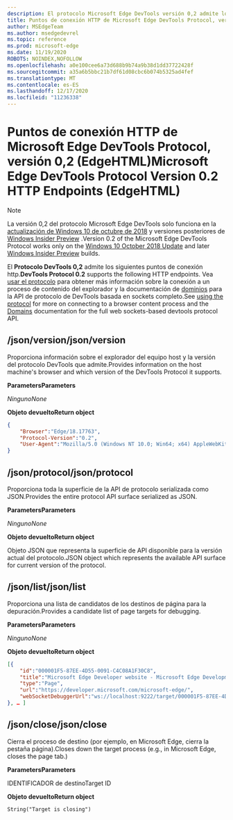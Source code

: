 ```yaml
---
description: El protocolo Microsoft Edge DevTools versión 0,2 admite los siguientes puntos de conexión HTTP.
title: Puntos de conexión HTTP de Microsoft Edge DevTools Protocol, versión 0,2 (EdgeHTML)
author: MSEdgeTeam
ms.author: msedgedevrel
ms.topic: reference
ms.prod: microsoft-edge
ms.date: 11/19/2020
ROBOTS: NOINDEX,NOFOLLOW
ms.openlocfilehash: a0e100cee6a73d688b9b74a9b38d1dd37722428f
ms.sourcegitcommit: a35a6b5bbc21b7df61d08cbc6b074b5325ad4fef
ms.translationtype: MT
ms.contentlocale: es-ES
ms.lasthandoff: 12/17/2020
ms.locfileid: "11236338"
---
```

# <span data-ttu-id="39edb-103">Puntos de conexión HTTP de Microsoft Edge DevTools Protocol, versión 0,2 (EdgeHTML)</span><span class="sxs-lookup"><span data-stu-id="39edb-103">Microsoft Edge DevTools Protocol Version 0.2 HTTP Endpoints (EdgeHTML)</span></span>  

> [!NOTE]
> <span data-ttu-id="39edb-104">La versión 0,2 del protocolo Microsoft Edge DevTools solo funciona en la [actualización de Windows 10 de octubre de 2018]() y versiones posteriores de [Windows Insider Preview](https://insider.windows.com/en-us/getting-started/) .</span><span class="sxs-lookup"><span data-stu-id="39edb-104">Version 0.2 of the Microsoft Edge DevTools Protocol works only on the [Windows 10 October 2018 Update]() and later [Windows Insider Preview](https://insider.windows.com/en-us/getting-started/) builds.</span></span>

<span data-ttu-id="39edb-105">El **Protocolo DevTools 0,2** admite los siguientes puntos de conexión http.</span><span class="sxs-lookup"><span data-stu-id="39edb-105">**DevTools Protocol 0.2** supports the following HTTP endpoints.</span></span> <span data-ttu-id="39edb-106">Vea [usar el protocolo](../index.md#using-the-protocol) para obtener más información sobre la conexión a un proceso de contenido del explorador y la documentación de [dominios](domains/index.md) para la API de protocolo de DevTools basada en sockets completo.</span><span class="sxs-lookup"><span data-stu-id="39edb-106">See [using the protocol](../index.md#using-the-protocol) for more on connecting to a browser content process and the [Domains](domains/index.md) documentation for the full web sockets-based devtools protocol API.</span></span>

## <span data-ttu-id="39edb-107">/json/version</span><span class="sxs-lookup"><span data-stu-id="39edb-107">/json/version</span></span>
<span data-ttu-id="39edb-108">Proporciona información sobre el explorador del equipo host y la versión del protocolo DevTools que admite.</span><span class="sxs-lookup"><span data-stu-id="39edb-108">Provides information on the host machine's browser and which version of the DevTools Protocol it supports.</span></span>

**<span data-ttu-id="39edb-109">Parameters</span><span class="sxs-lookup"><span data-stu-id="39edb-109">Parameters</span></span>**

*<span data-ttu-id="39edb-110">Ninguno</span><span class="sxs-lookup"><span data-stu-id="39edb-110">None</span></span>*

**<span data-ttu-id="39edb-111">Objeto devuelto</span><span class="sxs-lookup"><span data-stu-id="39edb-111">Return object</span></span>**

```json
{
    "Browser":"Edge/18.17763",
    "Protocol-Version":"0.2",
    "User-Agent":"Mozilla/5.0 (Windows NT 10.0; Win64; x64) AppleWebKit/537.36 (KHTML, like Gecko) Chrome/64.0.3282.140 Safari/537.36 Edge/18.17763"
}
```

## <span data-ttu-id="39edb-112">/json/protocol</span><span class="sxs-lookup"><span data-stu-id="39edb-112">/json/protocol</span></span>

<span data-ttu-id="39edb-113">Proporciona toda la superficie de la API de protocolo serializada como JSON.</span><span class="sxs-lookup"><span data-stu-id="39edb-113">Provides the entire protocol API surface serialized as JSON.</span></span>

**<span data-ttu-id="39edb-114">Parameters</span><span class="sxs-lookup"><span data-stu-id="39edb-114">Parameters</span></span>**

*<span data-ttu-id="39edb-115">Ninguno</span><span class="sxs-lookup"><span data-stu-id="39edb-115">None</span></span>*

**<span data-ttu-id="39edb-116">Objeto devuelto</span><span class="sxs-lookup"><span data-stu-id="39edb-116">Return object</span></span>**

<span data-ttu-id="39edb-117">Objeto JSON que representa la superficie de API disponible para la versión actual del protocolo.</span><span class="sxs-lookup"><span data-stu-id="39edb-117">JSON object which represents the available API surface for current version of the protocol.</span></span>

## <span data-ttu-id="39edb-118">/json/list</span><span class="sxs-lookup"><span data-stu-id="39edb-118">/json/list</span></span>

<span data-ttu-id="39edb-119">Proporciona una lista de candidatos de los destinos de página para la depuración.</span><span class="sxs-lookup"><span data-stu-id="39edb-119">Provides a candidate list of page targets for debugging.</span></span>

**<span data-ttu-id="39edb-120">Parameters</span><span class="sxs-lookup"><span data-stu-id="39edb-120">Parameters</span></span>**

*<span data-ttu-id="39edb-121">Ninguno</span><span class="sxs-lookup"><span data-stu-id="39edb-121">None</span></span>*

**<span data-ttu-id="39edb-122">Objeto devuelto</span><span class="sxs-lookup"><span data-stu-id="39edb-122">Return object</span></span>**

```json
[{
    "id":"000001F5-87EE-4D55-0091-C4C08A1F30C8",
    "title":"Microsoft Edge Developer website - Microsoft Edge Development",
    "type":"Page",
    "url":"https://developer.microsoft.com/microsoft-edge/",
    "webSocketDebuggerUrl":"ws://localhost:9222/target/000001F5-87EE-4D55-0091-C4C08A1F30C8"
}, … ]
```

## <span data-ttu-id="39edb-123">/json/close</span><span class="sxs-lookup"><span data-stu-id="39edb-123">/json/close</span></span>

<span data-ttu-id="39edb-124">Cierra el proceso de destino (por ejemplo, en Microsoft Edge, cierra la pestaña página).</span><span class="sxs-lookup"><span data-stu-id="39edb-124">Closes down the target process (e.g., in Microsoft Edge, closes the page tab.)</span></span>

**<span data-ttu-id="39edb-125">Parameters</span><span class="sxs-lookup"><span data-stu-id="39edb-125">Parameters</span></span>**

<span data-ttu-id="39edb-126">IDENTIFICADOR de destino</span><span class="sxs-lookup"><span data-stu-id="39edb-126">Target ID</span></span> 

**<span data-ttu-id="39edb-127">Objeto devuelto</span><span class="sxs-lookup"><span data-stu-id="39edb-127">Return object</span></span>**

```
String("Target is closing")
```
